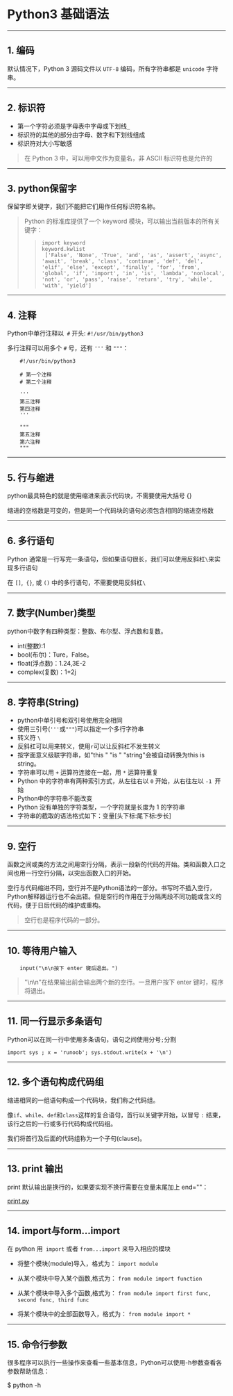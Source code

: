 # Python3 基础语法

___

## 1. 编码

默认情况下，Python 3 源码文件以 `UTF-8` 编码，所有字符串都是 `unicode` 字符串。

---

## 2. 标识符

- 第一个字符必须是字母表中字母或下划线` _ `
- 标识符的其他的部分由字母、数字和下划线组成
- 标识符对大小写敏感

> 在 Python 3 中，可以用中文作为变量名，非 ASCII 标识符也是允许的
---

## 3. python保留字

保留字即关键字，我们不能把它们用作任何标识符名称。

> Python 的标准库提供了一个 keyword 模块，可以输出当前版本的所有关键字：
>> `import keyword`  
> > `keyword.kwlist`  
> ` ['False', 'None', 'True', 'and', 'as', 'assert', 'async', 'await', 'break', 'class', 'continue', 'def', 'del',
'elif', 'else', 'except', 'finally', 'for', 'from', 'global', 'if', 'import', 'in', 'is', 'lambda', 'nonlocal',
'not', 'or', 'pass', 'raise', 'return', 'try', 'while', 'with', 'yield']`
---

## 4. 注释

Python中单行注释以` #` 开头:
`#!/usr/bin/python3`

多行注释可以用多个 `#` 号，还有 `'''` 和 `"""`：

        #!/usr/bin/python3
 
        # 第一个注释
        # 第二个注释
         
        '''
        第三注释
        第四注释
        '''
         
        """
        第五注释
        第六注释
        """

---

## 5. 行与缩进

python最具特色的就是使用缩进来表示代码块，不需要使用大括号 {}

缩进的空格数是可变的，但是同一个代码块的语句必须包含相同的缩进空格数

---

## 6. 多行语句

Python 通常是一行写完一条语句，但如果语句很长，我们可以使用反斜杠`\`来实现多行语句

在 `[]`,` {}`, 或 `()` 中的多行语句，不需要使用反斜杠`\`

---

## 7. 数字(Number)类型

python中数字有四种类型：整数、布尔型、浮点数和复数。

- int(整数):1
- bool(布尔)：Ture，False。
- float(浮点数)：1.24,3E-2
- complex(复数)：1+2j

---

## 8. 字符串(String)

- python中单引号和双引号使用完全相同
- 使用三引号(`'''`或`"""`)可以指定一个多行字符串
- 转义符 `\`
- 反斜杠可以用来转义，使用`r`可以让反斜杠不发生转义
- 按字面意义级联字符串，如"this " "is " "string"会被自动转换为this is string。
- 字符串可以用 `+` 运算符连接在一起，用 `*` 运算符重复
- Python 中的字符串有两种索引方式，从左往右以 `0` 开始，从右往左以 `-1 `开始
- Python中的字符串不能改变
- Python 没有单独的字符类型，一个字符就是长度为 1 的字符串
- 字符串的截取的语法格式如下：变量[头下标:尾下标:步长]

---

## 9. 空行

函数之间或类的方法之间用空行分隔，表示一段新的代码的开始。类和函数入口之间也用一行空行分隔，以突出函数入口的开始。

空行与代码缩进不同，空行并不是Python语法的一部分。书写时不插入空行，Python解释器运行也不会出错。但是空行的作用在于分隔两段不同功能或含义的代码，便于日后代码的维护或重构。

> 空行也是程序代码的一部分。

---

## 10. 等待用户输入

        input("\n\n按下 enter 键后退出。")

> "\n\n"在结果输出前会输出两个新的空行。一旦用户按下 enter 键时，程序将退出。

---

## 11. 同一行显示多条语句

Python可以在同一行中使用多条语句，语句之间使用分号`;`分割

    import sys ; x = 'runoob'; sys.stdout.write(x + '\n')

---

## 12. 多个语句构成代码组

缩进相同的一组语句构成一个代码块，我们称之代码组。

像`if`、`while`、`def`和`class`这样的复合语句，首行以关键字开始，以冒号 `:` 结束，该行之后的一行或多行代码构成代码组。

我们将首行及后面的代码组称为一个子句(clause)。

---

## 13. print 输出

print 默认输出是换行的，如果要实现不换行需要在变量末尾加上 end=""：

[print.py](../test/print.py)

---

## 14. import与form...import

在 python 用` import` 或者 `from...import` 来导入相应的模块

- 将整个模块(module)导入，格式为： `import module`

- 从某个模块中导入某个函数,格式为： `from module import function`

- 从某个模块中导入多个函数,格式为： `from module import first func, second func, third func`

- 将某个模块中的全部函数导入，格式为： `from module import *`

---

## 15. 命令行参数

很多程序可以执行一些操作来查看一些基本信息，Python可以使用-h参数查看各参数帮助信息：

$ python -h